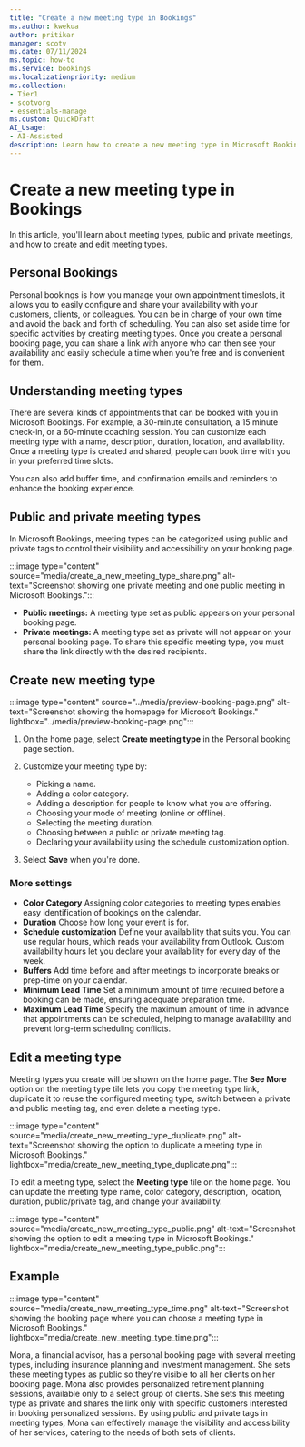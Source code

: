 ```yaml
---
title: "Create a new meeting type in Bookings"  
ms.author: kwekua
author: pritikar
manager: scotv
ms.date: 07/11/2024  
ms.topic: how-to
ms.service: bookings
ms.localizationpriority: medium
ms.collection:
- Tier1
- scotvorg
- essentials-manage
ms.custom: QuickDraft
AI_Usage:  
- AI-Assisted
description: Learn how to create a new meeting type in Microsoft Bookings.
---
```


  # Create a new meeting type in Bookings

In this article, you'll learn about meeting types, public and private meetings, and how to create and edit meeting types.

## Personal Bookings

Personal bookings is how you manage your own appointment timeslots, it allows you to easily configure and share your availability with your customers, clients, or colleagues. You can be in charge of your own time and avoid the back and forth of scheduling. You can also set aside time for specific activities by creating meeting types. Once you create a personal booking page, you can share a link with anyone who can then see your availability and easily schedule a time when you're free and is convenient for them.

## Understanding meeting types

There are several kinds of appointments that can be booked with you in Microsoft Bookings. For example, a 30-minute consultation, a 15 minute check-in, or a 60-minute coaching session. You can customize each meeting type with a name, description, duration, location, and availability. Once a meeting type is created and shared, people can book time with you in your preferred time slots.

You can also add buffer time, and confirmation emails and reminders to enhance the booking experience.

## Public and private meeting types

In Microsoft Bookings, meeting types can be categorized using public and private tags to control their visibility and accessibility on your booking page.

:::image type="content" source="media/create_a_new_meeting_type_share.png" alt-text="Screenshot showing one private meeting and one public meeting in Microsoft Bookings.":::

- **Public meetings:** A meeting type set as public appears on your personal booking page.
- **Private meetings:** A meeting type set as private will not appear on your personal booking page. To share this specific meeting type, you must share the link directly with the desired recipients.

## Create new meeting type

:::image type="content" source="../media/preview-booking-page.png" alt-text="Screenshot showing the homepage for Microsoft Bookings." lightbox="../media/preview-booking-page.png":::

1. On the home page, select **Create meeting type** in the Personal booking page section.

2. Customize your meeting type by:

   - Picking a name.
   - Adding a color category.
   - Adding a description for people to know what you are offering.
   - Choosing your mode of meeting (online or offline).
   - Selecting the meeting duration.
   - Choosing between a public or private meeting tag.
   - Declaring your availability using the schedule customization option.

3. Select **Save** when you're done.

### More settings

- **Color Category**  Assigning color categories to meeting types enables easy identification of bookings on the calendar.
- **Duration**  Choose how long your event is for.
- **Schedule customization**  Define your availability that suits you. You can use regular hours, which reads your availability from Outlook. Custom availability hours let you declare your availability for every day of the week.
- **Buffers**  Add time before and after meetings to incorporate breaks or prep-time on your calendar.
- **Minimum Lead Time**  Set a minimum amount of time required before a booking can be made, ensuring adequate preparation time.
- **Maximum Lead Time**  Specify the maximum amount of time in advance that appointments can be scheduled, helping to manage availability and prevent long-term scheduling conflicts.

## Edit a meeting type

Meeting types you create will be shown on the home page. The **See More** option on the meeting type tile lets you copy the meeting type link, duplicate it to reuse the configured meeting type, switch between a private and public meeting tag, and even delete a meeting type.

:::image type="content" source="media/create_new_meeting_type_duplicate.png" alt-text="Screenshot showing the option to duplicate a meeting type in Microsoft Bookings." lightbox="media/create_new_meeting_type_duplicate.png":::

To edit a meeting type, select the **Meeting type** tile on the home page. You can update the meeting type name, color category, description, location, duration, public/private tag, and change your availability.

:::image type="content" source="media/create_new_meeting_type_public.png" alt-text="Screenshot showing the option to edit a meeting type in Microsoft Bookings." lightbox="media/create_new_meeting_type_public.png":::

## Example

:::image type="content" source="media/create_new_meeting_type_time.png" alt-text="Screenshot showing the booking page where you can choose a meeting type in Microsoft Bookings." lightbox="media/create_new_meeting_type_time.png":::

Mona, a financial advisor, has a personal booking page with several meeting types, including insurance planning and investment management. She sets these meeting types as public so they're visible to all her clients on her booking page.
Mona also provides personalized retirement planning sessions, available only to a select group of clients. She sets this meeting type as private and shares the link only with specific customers interested in booking personalized sessions. By using public and private tags in meeting types, Mona can effectively manage the visibility and accessibility of her services, catering to the needs of both sets of clients.
